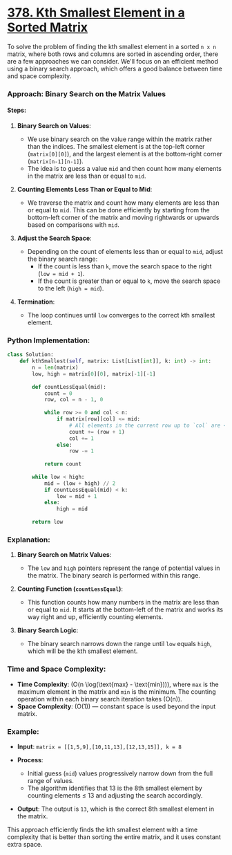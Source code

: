 # [378. Kth Smallest Element in a Sorted Matrix](https://leetcode.com/problems/kth-smallest-element-in-a-sorted-matrix/description/)

To solve the problem of finding the kth smallest element in a sorted `n x n` matrix, where both rows and columns are sorted in ascending order, there are a few approaches we can consider. We'll focus on an efficient method using a binary search approach, which offers a good balance between time and space complexity.

### Approach: Binary Search on the Matrix Values

#### Steps:

1. **Binary Search on Values**:
   - We use binary search on the value range within the matrix rather than the indices. The smallest element is at the top-left corner (`matrix[0][0]`), and the largest element is at the bottom-right corner (`matrix[n-1][n-1]`).
   - The idea is to guess a value `mid` and then count how many elements in the matrix are less than or equal to `mid`.

2. **Counting Elements Less Than or Equal to Mid**:
   - We traverse the matrix and count how many elements are less than or equal to `mid`. This can be done efficiently by starting from the bottom-left corner of the matrix and moving rightwards or upwards based on comparisons with `mid`.

3. **Adjust the Search Space**:
   - Depending on the count of elements less than or equal to `mid`, adjust the binary search range:
     - If the count is less than `k`, move the search space to the right (`low = mid + 1`).
     - If the count is greater than or equal to `k`, move the search space to the left (`high = mid`).

4. **Termination**:
   - The loop continues until `low` converges to the correct kth smallest element.

### Python Implementation:

```python
class Solution:
    def kthSmallest(self, matrix: List[List[int]], k: int) -> int:
        n = len(matrix)
        low, high = matrix[0][0], matrix[-1][-1]
        
        def countLessEqual(mid):
            count = 0
            row, col = n - 1, 0
            
            while row >= 0 and col < n:
                if matrix[row][col] <= mid:
                    # All elements in the current row up to `col` are <= mid
                    count += (row + 1)
                    col += 1
                else:
                    row -= 1
            
            return count
        
        while low < high:
            mid = (low + high) // 2
            if countLessEqual(mid) < k:
                low = mid + 1
            else:
                high = mid
        
        return low
```

### Explanation:

1. **Binary Search on Matrix Values**:
   - The `low` and `high` pointers represent the range of potential values in the matrix. The binary search is performed within this range.
   
2. **Counting Function (`countLessEqual`)**:
   - This function counts how many numbers in the matrix are less than or equal to `mid`. It starts at the bottom-left of the matrix and works its way right and up, efficiently counting elements.

3. **Binary Search Logic**:
   - The binary search narrows down the range until `low` equals `high`, which will be the kth smallest element.

### Time and Space Complexity:

- **Time Complexity**: \(O(n \log(\text{max} - \text{min}))\), where `max` is the maximum element in the matrix and `min` is the minimum. The counting operation within each binary search iteration takes \(O(n)\).
- **Space Complexity**: \(O(1)\) — constant space is used beyond the input matrix.

### Example:

- **Input**: `matrix = [[1,5,9],[10,11,13],[12,13,15]], k = 8`
- **Process**:
  - Initial guess (`mid`) values progressively narrow down from the full range of values.
  - The algorithm identifies that 13 is the 8th smallest element by counting elements ≤ 13 and adjusting the search accordingly.

- **Output**: The output is `13`, which is the correct 8th smallest element in the matrix.

This approach efficiently finds the kth smallest element with a time complexity that is better than sorting the entire matrix, and it uses constant extra space.
